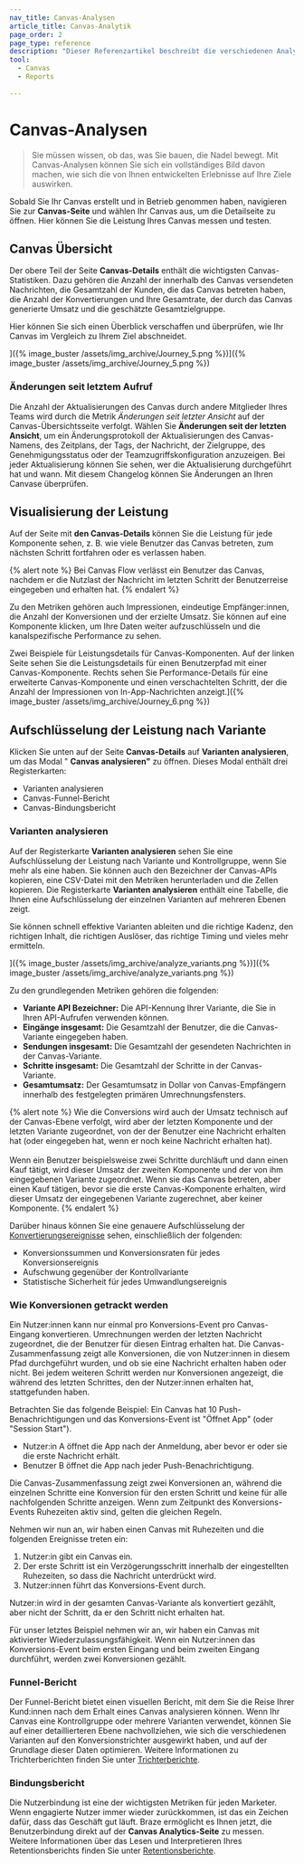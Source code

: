 ```yaml
---
nav_title: Canvas-Analysen
article_title: Canvas-Analytik
page_order: 2
page_type: reference
description: "Dieser Referenzartikel beschreibt die verschiedenen Analysen und Berichte, die Sie nutzen können, um die Leistung Ihres Canvas zu verstehen."
tool: 
  - Canvas
  - Reports
  
---
```


# Canvas-Analysen

> Sie müssen wissen, ob das, was Sie bauen, die Nadel bewegt. Mit Canvas-Analysen können Sie sich ein vollständiges Bild davon machen, wie sich die von Ihnen entwickelten Erlebnisse auf Ihre Ziele auswirken. 

Sobald Sie Ihr Canvas erstellt und in Betrieb genommen haben, navigieren Sie zur **Canvas-Seite** und wählen Ihr Canvas aus, um die Detailseite zu öffnen. Hier können Sie die Leistung Ihres Canvas messen und testen.

## Canvas Übersicht

Der obere Teil der Seite **Canvas-Details** enthält die wichtigsten Canvas-Statistiken. Dazu gehören die Anzahl der innerhalb des Canvas versendeten Nachrichten, die Gesamtzahl der Kunden, die das Canvas betreten haben, die Anzahl der Konvertierungen und Ihre Gesamtrate, der durch das Canvas generierte Umsatz und die geschätzte Gesamtzielgruppe. 

Hier können Sie sich einen Überblick verschaffen und überprüfen, wie Ihr Canvas im Vergleich zu Ihrem Ziel abschneidet.

]({% image_buster /assets/img_archive/Journey_5.png %})]({% image_buster /assets/img_archive/Journey_5.png %})

### Änderungen seit letztem Aufruf

Die Anzahl der Aktualisierungen des Canvas durch andere Mitglieder Ihres Teams wird durch die Metrik *Änderungen seit letzter Ansicht* auf der Canvas-Übersichtsseite verfolgt. Wählen Sie **Änderungen seit der letzten Ansicht**, um ein Änderungsprotokoll der Aktualisierungen des Canvas-Namens, des Zeitplans, der Tags, der Nachricht, der Zielgruppe, des Genehmigungsstatus oder der Teamzugriffskonfiguration anzuzeigen. Bei jeder Aktualisierung können Sie sehen, wer die Aktualisierung durchgeführt hat und wann. Mit diesem Changelog können Sie Änderungen an Ihren Canvase überprüfen.

## Visualisierung der Leistung

Auf der Seite mit **den Canvas-Details** können Sie die Leistung für jede Komponente sehen, z. B. wie viele Benutzer das Canvas betreten, zum nächsten Schritt fortfahren oder es verlassen haben. 

{% alert note %}
Bei Canvas Flow verlässt ein Benutzer das Canvas, nachdem er die Nutzlast der Nachricht im letzten Schritt der Benutzerreise eingegeben und erhalten hat.
{% endalert %}

Zu den Metriken gehören auch Impressionen, eindeutige Empfänger:innen, die Anzahl der Konversionen und der erzielte Umsatz. Sie können auf eine Komponente klicken, um Ihre Daten weiter aufzuschlüsseln und die kanalspezifische Performance zu sehen.

Zwei Beispiele für Leistungsdetails für Canvas-Komponenten. Auf der linken Seite sehen Sie die Leistungsdetails für einen Benutzerpfad mit einer Canvas-Komponente. Rechts sehen Sie Performance-Details für eine erweiterte Canvas-Komponente und einen verschachtelten Schritt, der die Anzahl der Impressionen von In-App-Nachrichten anzeigt.]({% image_buster /assets/img_archive/Journey_6.png %})

## Aufschlüsselung der Leistung nach Variante

Klicken Sie unten auf der Seite **Canvas-Details** auf **Varianten analysieren**, um das Modal " **Canvas analysieren"** zu öffnen. Dieses Modal enthält drei Registerkarten: 

- Varianten analysieren
- Canvas-Funnel-Bericht
- Canvas-Bindungsbericht

### Varianten analysieren

Auf der Registerkarte **Varianten analysieren** sehen Sie eine Aufschlüsselung der Leistung nach Variante und Kontrollgruppe, wenn Sie mehr als eine haben. Sie können auch den Bezeichner der Canvas-APIs kopieren, eine CSV-Datei mit den Metriken herunterladen und die Zellen kopieren. Die Registerkarte **Varianten analysieren** enthält eine Tabelle, die Ihnen eine Aufschlüsselung der einzelnen Varianten auf mehreren Ebenen zeigt. 

Sie können schnell effektive Varianten ableiten und die richtige Kadenz, den richtigen Inhalt, die richtigen Auslöser, das richtige Timing und vieles mehr ermitteln.

]({% image_buster /assets/img_archive/analyze_variants.png %})]({% image_buster /assets/img_archive/analyze_variants.png %})

Zu den grundlegenden Metriken gehören die folgenden:  

- **Variante API Bezeichner:** Die API-Kennung Ihrer Variante, die Sie in Ihren API-Aufrufen verwenden können.
- **Eingänge insgesamt:** Die Gesamtzahl der Benutzer, die die Canvas-Variante eingegeben haben.
- **Sendungen insgesamt:** Die Gesamtzahl der gesendeten Nachrichten in der Canvas-Variante.
- **Schritte insgesamt:** Die Gesamtzahl der Schritte in der Canvas-Variante.
- **Gesamtumsatz:** Der Gesamtumsatz in Dollar von Canvas-Empfängern innerhalb des festgelegten primären Umrechnungsfensters.

{% alert note %}
Wie die Conversions wird auch der Umsatz technisch auf der Canvas-Ebene verfolgt, wird aber der letzten Komponente und der letzten Variante zugeordnet, von der der Benutzer eine Nachricht erhalten hat (oder eingegeben hat, wenn er noch keine Nachricht erhalten hat).<br><br>
Wenn ein Benutzer beispielsweise zwei Schritte durchläuft und dann einen Kauf tätigt, wird dieser Umsatz der zweiten Komponente und der von ihm eingegebenen Variante zugeordnet. Wenn sie das Canvas betreten, aber einen Kauf tätigen, bevor sie die erste Canvas-Komponente erhalten, wird dieser Umsatz der eingegebenen Variante zugerechnet, aber keiner Komponente.
{% endalert %}

Darüber hinaus können Sie eine genauere Aufschlüsselung der [Konvertierungsereignisse]({{site.baseurl}}/user_guide/engagement_tools/messaging_fundamentals/conversion_events/) sehen, einschließlich der folgenden:

- Konversionssummen und Konversionsraten für jedes Konversionsereignis
- Aufschwung gegenüber der Kontrollvariante
- Statistische Sicherheit für jedes Umwandlungsereignis

### Wie Konversionen getrackt werden 

Ein Nutzer:innen kann nur einmal pro Konversions-Event pro Canvas-Eingang konvertieren. Umrechnungen werden der letzten Nachricht zugeordnet, die der Benutzer für diesen Eintrag erhalten hat. Die Canvas-Zusammenfassung zeigt alle Konversionen, die von Nutzer:innen in diesem Pfad durchgeführt wurden, und ob sie eine Nachricht erhalten haben oder nicht. Bei jedem weiteren Schritt werden nur Konversionen angezeigt, die während des letzten Schrittes, den der Nutzer:innen erhalten hat, stattgefunden haben. 

Betrachten Sie das folgende Beispiel: Ein Canvas hat 10 Push-Benachrichtigungen und das Konversions-Event ist "Öffnet App" (oder "Session Start").
- Nutzer:in A öffnet die App nach der Anmeldung, aber bevor er oder sie die erste Nachricht erhält.
- Benutzer B öffnet die App nach jeder Push-Benachrichtigung.

Die Canvas-Zusammenfassung zeigt zwei Konversionen an, während die einzelnen Schritte eine Konversion für den ersten Schritt und keine für alle nachfolgenden Schritte anzeigen. Wenn zum Zeitpunkt des Konversions-Events Ruhezeiten aktiv sind, gelten die gleichen Regeln. 

Nehmen wir nun an, wir haben einen Canvas mit Ruhezeiten und die folgenden Ereignisse treten ein:

1. Nutzer:in gibt ein Canvas ein.
2. Der erste Schritt ist ein Verzögerungsschritt innerhalb der eingestellten Ruhezeiten, so dass die Nachricht unterdrückt wird.
3. Nutzer:innen führt das Konversions-Event durch.

Nutzer:in wird in der gesamten Canvas-Variante als konvertiert gezählt, aber nicht der Schritt, da er den Schritt nicht erhalten hat.

Für unser letztes Beispiel nehmen wir an, wir haben ein Canvas mit aktivierter Wiederzulassungsfähigkeit. Wenn ein Nutzer:innen das Konversions-Event beim ersten Eingang und beim zweiten Eingang durchführt, werden zwei Konversionen gezählt.

### Funnel-Bericht

Der Funnel-Bericht bietet einen visuellen Bericht, mit dem Sie die Reise Ihrer Kund:innen nach dem Erhalt eines Canvas analysieren können. Wenn Ihr Canvas eine Kontrollgruppe oder mehrere Varianten verwendet, können Sie auf einer detaillierteren Ebene nachvollziehen, wie sich die verschiedenen Varianten auf den Konversionstrichter ausgewirkt haben, und auf der Grundlage dieser Daten optimieren. Weitere Informationen zu Trichterberichten finden Sie unter [Trichterberichte]({{site.baseurl}}/user_guide/analytics/reporting/funnel_reports/).

### Bindungsbericht

Die Nutzerbindung ist eine der wichtigsten Metriken für jeden Marketer. Wenn engagierte Nutzer immer wieder zurückkommen, ist das ein Zeichen dafür, dass das Geschäft gut läuft. Braze ermöglicht es Ihnen jetzt, die Benutzerbindung direkt auf der **Canvas Analytics-Seite** zu messen. Weitere Informationen über das Lesen und Interpretieren Ihres Retentionsberichts finden Sie unter [Retentionsberichte]({{site.baseurl}}/user_guide/analytics/reporting/retention_reports/).

